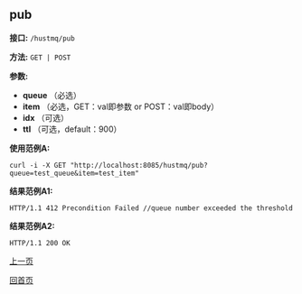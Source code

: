 ## pub ##

**接口:** `/hustmq/pub`

**方法:** `GET | POST`

**参数:**  

*  **queue** （必选）  
*  **item** （必选，GET：val即参数 or POST：val即body）  
*  **idx** （可选）
*  **ttl** （可选，default：900）    

**使用范例A:**

    curl -i -X GET "http://localhost:8085/hustmq/pub?queue=test_queue&item=test_item"

**结果范例A1:**

	HTTP/1.1 412 Precondition Failed //queue number exceeded the threshold

**结果范例A2:**

	HTTP/1.1 200 OK

[上一页](../hustmq.md)

[回首页](../../index.md)